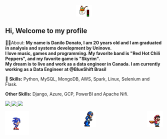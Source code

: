 	
<p align="center">
	<img  	
	     	width=10%
	     	alt="cover"
		loading="lazy"
		src="assets/lakitu.gif" 
		title="Danilo Donato"> 	
</p>	


## Hi, Welcome to my profile 

👨‍💻About: **My name is Danilo Donato, I am 20 years old and I am graduated in analysis and systems development by Uninove.
<br>I love music, games and programming. My favorite band is "Red Hot Chili Peppers", and my favorite game is "Skyrim".
<br>My dream is to live and work as a data engineer in Canada.
I am currently working as a Data Engineer at @BlueShift Brasil**

🔮 **Skills:** Python, MySQL, MongoDB, AWS, Spark, Linux, Selenium and Flask.

**Other Skills:** Django, Azure, GCP, PowerBI and Apache Nifi.



 <p align="left">

  <a href="https://www.linkedin.com/in/danilodonato/" alt="Linkedin">
    <img src="https://img.shields.io/badge/-Linkedin-141321?style=for-the-badge&logo=Linkedin&logoColor=A2F2EA&link=https://www.linkedin.com/in/danilodonato/"/>
  </a>


  <a href="https://www.instagram.com/daan.py/" alt="Instagram">
    <img src="https://img.shields.io/badge/-Instagram-141321?style=for-the-badge&logo=Instagram&logoColor=A2F2EA&link=https://www.instagram.com/daan.py/"/>
  </a>


  <a href="https://discord.gg/kzCs586SHe" alt="Discord">
    <img src="https://img.shields.io/badge/-Discord-141321?style=for-the-badge&logo=Discord&logoColor=A2F2EA&link=https://discord.gg/kzCs586SHe"/>
  </a>
  		
	
</p>  


<p>	
	
<img  	
width=10%
alt="cover"
loading="lazy"
align="right" 
src="assets/mario-gif.gif" 
title="Danilo Donato"> 	

	
<img  	
width=15%
alt="cover"
loading="lazy"
align="left" 
src="assets/sonic_run.gif" 
title="Danilo Donato"> 	

</p>	
		
	
	
	
	
<p align="center">
	<img  	
	     	width=10%
	     	alt="cover"
		loading="lazy"
		src="assets/mega_men.gif" 
		title="Danilo Donato"> 	
</p>	

	
